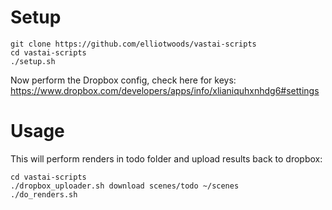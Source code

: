 # Setup

```
git clone https://github.com/elliotwoods/vastai-scripts
cd vastai-scripts
./setup.sh
```

Now perform the Dropbox config, check here for keys: https://www.dropbox.com/developers/apps/info/xlianiquhxnhdg6#settings

# Usage

This will perform renders in todo folder and upload results back to dropbox:

```
cd vastai-scripts
./dropbox_uploader.sh download scenes/todo ~/scenes
./do_renders.sh
```
